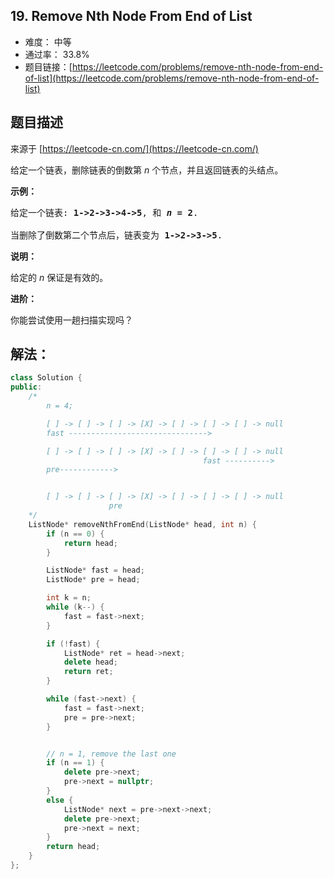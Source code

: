 ## 19. Remove Nth Node From End of List

- 难度： 中等
- 通过率： 33.8%
- 题目链接：[https://leetcode.com/problems/remove-nth-node-from-end-of-list](https://leetcode.com/problems/remove-nth-node-from-end-of-list)


## 题目描述

来源于 [https://leetcode-cn.com/](https://leetcode-cn.com/)

<p>给定一个链表，删除链表的倒数第&nbsp;<em>n&nbsp;</em>个节点，并且返回链表的头结点。</p>

<p><strong>示例：</strong></p>

<pre>给定一个链表: <strong>1-&gt;2-&gt;3-&gt;4-&gt;5</strong>, 和 <strong><em>n</em> = 2</strong>.

当删除了倒数第二个节点后，链表变为 <strong>1-&gt;2-&gt;3-&gt;5</strong>.
</pre>

<p><strong>说明：</strong></p>

<p>给定的 <em>n</em>&nbsp;保证是有效的。</p>

<p><strong>进阶：</strong></p>

<p>你能尝试使用一趟扫描实现吗？</p>


## 解法：

```cpp
class Solution {
public:
	/*
		n = 4;

		[ ] -> [ ] -> [ ] -> [X] -> [ ] -> [ ] -> [ ] -> null
		fast -------------------------------> 

		[ ] -> [ ] -> [ ] -> [X] -> [ ] -> [ ] -> [ ] -> null
								           fast ---------->
	    pre------------>


		[ ] -> [ ] -> [ ] -> [X] -> [ ] -> [ ] -> [ ] -> null
					  pre
	*/
	ListNode* removeNthFromEnd(ListNode* head, int n) {
		if (n == 0) {
			return head;
		}

		ListNode* fast = head;
		ListNode* pre = head;

		int k = n;
		while (k--) {
			fast = fast->next;
		}

		if (!fast) {
			ListNode* ret = head->next;
			delete head;
			return ret;
		}

		while (fast->next) {
			fast = fast->next;
			pre = pre->next;
		}


		// n = 1, remove the last one
		if (n == 1) {
			delete pre->next;
			pre->next = nullptr;
		}
		else {
			ListNode* next = pre->next->next;
			delete pre->next;
			pre->next = next;
		}
		return head;
	}
};

```